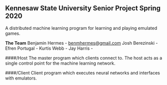 #
## Kennesaw State University Senior Project Spring 2020

A distributed machine learning program for learning and playing emulated games.

**The Team**
Benjamin Hermes - benmhermes@gmail.com
Josh Berezinski -
Efren Portugal -
Kurtis Webb -
Jay Harris - 



####/Host
The master program which clients connect to. The host acts as a single control point for the machine learning network.

####/Client
Client program which executes neural networks and interfaces with emulators.
